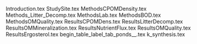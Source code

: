 Introduction.tex
StudySite.tex
MethodsCPOMDensity.tex
Methods_Litter_Decomp.tex
MethodsLab.tex
MethodsBOD.tex
MethodsOMQuality.tex
ResultsCPOMDens.tex
ResultsLitterDecomp.tex
ResultsOMMineralization.tex
ResultsNutrientFlux.tex
ResultsOMQuality.tex
ResultsErgosterol.tex
begin_table_label_tab_ponds__.tex
k_synthesis.tex